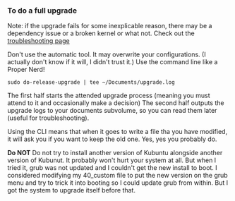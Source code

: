 
### To do a full upgrade
Note: if the upgrade fails for some inexplicable reason, there may be a dependency issue or a broken kernel or what not.
Check out the [troubleshooting page](docs/troubleshooting.md)

Don't use the automatic tool. It may overwrite your configurations. (I actually don't know if it will, I didn't trust it.)
Use the command line like a Proper Nerd!

`sudo do-release-upgrade | tee ~/Documents/upgrade.log`

The first half starts the attended upgrade process (meaning you must attend to it and occasionally make a decision)
The second half outputs the upgrade logs to your documents subvolume, so you can read them later (useful for troubleshooting).

Using the CLI means that when it goes to write a file tha you have modified, it will ask you if you want to keep the old one. Yes, yes
you probably do.


**Do NOT**
Do not try to install another version of Kubuntu alongside another version of Kubunut. It probably won't hurt your system at
all. But when I tried it, grub was not updated and I couldn't get the new install to boot. I considered modifying my 
40_custom file to put the new version on the grub menu and try to trick it into booting so I could update grub from within. 
But I got the system to upgrade itself before that.



